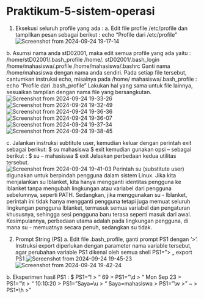 # Praktikum-5-sistem-operasi

1. Eksekusi seluruh profile yang ada :
a. Edit file profile /etc/profile dan tampilkan pesan sebagai berikut :
echo “Profile dari /etc/profile”
![Screenshot from 2024-09-24 19-17-14](https://github.com/user-attachments/assets/f89e9d09-ddc7-40f8-b232-0700f724c8f7)

b. Asumsi nama anda stD02001, maka edit semua profile yang ada yaitu :
/home/stD02001/.bash_profile
/home/. stD02001/.bash_login
/home/mahasiswa/.profile
/home/mahasiswa/.bashrc
Ganti nama /home/mahasiswa dengan nama anda sendiri. Pada setiap
file tersebut, cantumkan instruksi echo, misalnya pada /home/ mahasiswa/.bash_profile :
echo “Profile dari .bash_profile”
Lakukan hal yang sama untuk file lainnya, sesuaikan tampilan dengan nama file yang
bersangkutan.                                                                                      
![Screenshot from 2024-09-24 19-33-26](https://github.com/user-attachments/assets/0ac8f0f6-c6a4-4c2f-809a-0ecd2772de33)
![Screenshot from 2024-09-24 19-32-49](https://github.com/user-attachments/assets/c3d3dba5-6e09-41e1-bec7-da56a6666f93)
![Screenshot from 2024-09-24 19-36-36](https://github.com/user-attachments/assets/2b418c23-75be-4463-9a8a-65d71a86f4b1)
![Screenshot from 2024-09-24 19-36-07](https://github.com/user-attachments/assets/c1798892-5ade-4a27-972c-2ae97e0ca524)
![Screenshot from 2024-09-24 19-37-34](https://github.com/user-attachments/assets/c413b0e7-2d26-4788-8c32-c23733af6ffd)
![Screenshot from 2024-09-24 19-38-45](https://github.com/user-attachments/assets/ef18155a-b37f-4a97-af9b-87170c4f32d8)

c. Jalankan instruksi subtitute user, kemudian keluar dengan perintah exit sebagai berikut:
$ su mahasiswa
$ exit
kemudian gunakan opsi – sebagai berikut :
$ su – mahasiswa
$ exit
Jelaskan perbedaan kedua utilitas tersebut.                                                     
![Screenshot from 2024-09-24 19-41-03](https://github.com/user-attachments/assets/a34cc1cd-54bf-4793-943a-7cf2f918cc33)
Perintah su (substitute user) digunakan untuk berpindah pengguna dalam sistem Linux. Jika kita menjalankan su lblanket, kita hanya mengganti identitas pengguna ke lblanket tanpa mengubah lingkungan atau variabel dari pengguna sebelumnya, seperti PATH. Sedangkan, jika menggunakan su - lblanket, perintah ini tidak hanya mengganti pengguna tetapi juga memuat seluruh lingkungan pengguna lblanket, termasuk semua variabel dan pengaturan khususnya, sehingga sesi pengguna baru terasa seperti masuk dari awal. Kesimpulannya, perbedaan utama adalah pada lingkungan pengguna, di mana su - memuatnya secara penuh, sedangkan su tidak.

2. Prompt String (PS)
a. Edit file .bash_profile, ganti prompt PS1 dengan ‘>’. Instruksi export diperlukan dengan
parameter nama variable tersebut, agar perubahan variable PS1 dikenal oleh semua shell
PS1=‟> „
export PS1
![Screenshot from 2024-09-24 19-45-23](https://github.com/user-attachments/assets/47806683-33c1-4e98-9d87-ed24f6ce5baa)
![Screenshot from 2024-09-24 19-42-24](https://github.com/user-attachments/assets/1e3c8969-532e-46ca-b6c0-26717323ee89)

b. Eksperimen hasil PS1 :
$ PS1=“\! > “
69 > PS1=”\d > “
Mon Sep 23 > PS1=”\t > “
10:10:20 > PS1=”Saya=\u > “
Saya=mahasiswa > PS1=”\w >”
~ > PS1=\h >”

